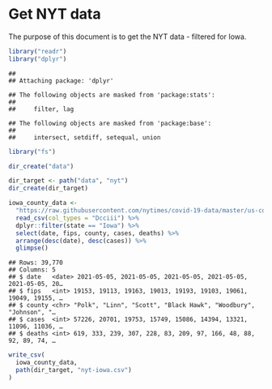 Get NYT data
================

The purpose of this document is to get the NYT data - filtered for Iowa.

``` r
library("readr")
library("dplyr")
```

    ## 
    ## Attaching package: 'dplyr'

    ## The following objects are masked from 'package:stats':
    ## 
    ##     filter, lag

    ## The following objects are masked from 'package:base':
    ## 
    ##     intersect, setdiff, setequal, union

``` r
library("fs")
```

``` r
dir_create("data")

dir_target <- path("data", "nyt")
dir_create(dir_target)
```

``` r
iowa_county_data <- 
  "https://raw.githubusercontent.com/nytimes/covid-19-data/master/us-counties.csv" %>%
  read_csv(col_types = "Dcciii") %>%
  dplyr::filter(state == "Iowa") %>%
  select(date, fips, county, cases, deaths) %>%
  arrange(desc(date), desc(cases)) %>%
  glimpse()
```

    ## Rows: 39,770
    ## Columns: 5
    ## $ date   <date> 2021-05-05, 2021-05-05, 2021-05-05, 2021-05-05, 2021-05-05, 20…
    ## $ fips   <int> 19153, 19113, 19163, 19013, 19193, 19103, 19061, 19049, 19155, …
    ## $ county <chr> "Polk", "Linn", "Scott", "Black Hawk", "Woodbury", "Johnson", "…
    ## $ cases  <int> 57226, 20701, 19753, 15749, 15086, 14394, 13321, 11096, 11036, …
    ## $ deaths <int> 619, 333, 239, 307, 228, 83, 209, 97, 166, 48, 88, 92, 89, 74, …

``` r
write_csv(
  iowa_county_data,
  path(dir_target, "nyt-iowa.csv")
)
```
